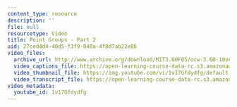 ```yaml
---
content_type: resource
description: ''
file: null
resourcetype: Video
title: Point Groups - Part 2
uid: 27ced4d4-40d5-f3f9-040a-4f8d7ab22e86
video_files:
  archive_url: http://www.archive.org/download/MIT3.60F05/ocw-3.60-18oct2005-pt2-220k.mp4
  video_captions_file: https://open-learning-course-data-rc.s3.amazonaws.com/3-60-symmetry-structure-and-tensor-properties-of-materials-fall-2005/702caa3f45e75a9c9ecc14fc893baae8_1v17Gfdydfg.vtt
  video_thumbnail_file: https://img.youtube.com/vi/1v17Gfdydfg/default.jpg
  video_transcript_file: https://open-learning-course-data-rc.s3.amazonaws.com/3-60-symmetry-structure-and-tensor-properties-of-materials-fall-2005/3a8f89b2e6b480363a6d11b6b23f5e8e_1v17Gfdydfg.pdf
video_metadata:
  youtube_id: 1v17Gfdydfg
---
```

